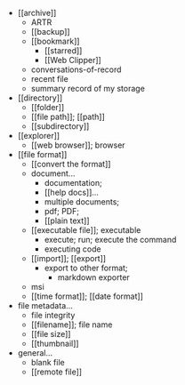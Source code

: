 - [[archive]]
    - ARTR
    - [[backup]]
    - [[bookmark]]
        - [[starred]]
        - [[Web Clipper]]
    - conversations-of-record
    - recent file
    - summary record of my storage
- [[directory]]
    - [[folder]]
    - [[file path]]; [[path]]
    - [[subdirectory]]
- [[explorer]]
    - [[web browser]]; browser
- [[file format]]
    - [[convert the format]]
    - document...
        - documentation;
        - [[help docs]]...
        - multiple documents;
        - pdf; PDF;
        - [[plain text]]
    - [[executable file]]; executable
        - execute; run; execute the command
        - executing code
    - [[import]]; [[export]]
        - export to other format;
            - markdown exporter
    - msi
    - [[time format]]; [[date format]]
- file metadata...
    - file integrity
    - [[filename]]; file name
    - [[file size]]
    - [[thumbnail]]
- general...
    - blank file
    - [[remote file]]

